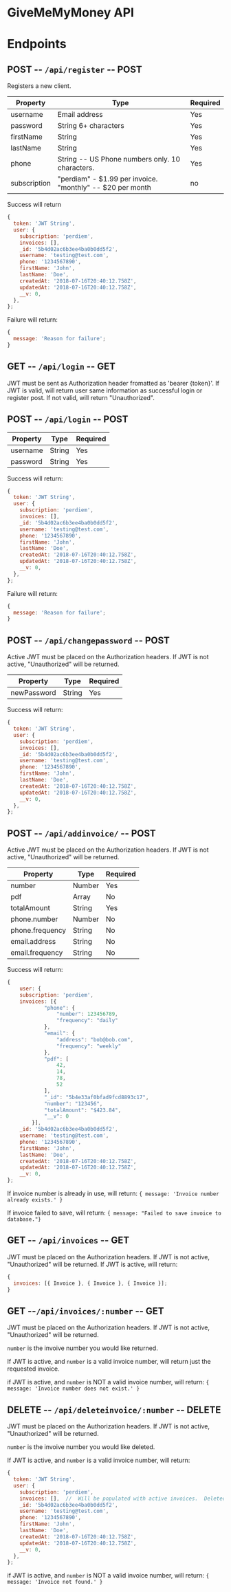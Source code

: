 # GiveMeMyMoney API

# Endpoints

## POST -- `/api/register` -- POST

Registers a new client.

| Property     | Type                                                      | Required |
| ------------ | --------------------------------------------------------- | -------- |
| username     | Email address                                             | Yes      |
| password     | String 6+ characters                                      | Yes      |
| firstName    | String                                                    | Yes      |
| lastName     | String                                                    | Yes      |
| phone        | String -- US Phone numbers only. 10 characters.           | Yes      |
| subscription | "perdiam" - $1.99 per invoice. "monthly" -- $20 per month | no       |

Success will return

```js
{
  token: 'JWT String',
  user: {
    subscription: 'perdiem',
    invoices: [],
    _id: '5b4d02ac6b3ee4ba0b0dd5f2',
    username: 'testing@test.com',
    phone: '1234567890',
    firstName: 'John',
    lastName: 'Doe',
    createdAt: '2018-07-16T20:40:12.758Z',
    updatedAt: '2018-07-16T20:40:12.758Z',
    __v: 0,
  },
};
```

Failure will return:

```js
{
  message: 'Reason for failure';
}
```

## GET -- `/api/login` -- GET

JWT must be sent as Authorization header fromatted as 'bearer {token}'. If JWT is valid, will return user same information as successful login or register post. If not valid, will return "Unauthorized".

## POST -- `/api/login` -- POST

| Property | Type   | Required |
| -------- | ------ | -------- |
| username | String | Yes      |
| password | String | Yes      |

Success will return:

```js
{
  token: 'JWT String',
  user: {
    subscription: 'perdiem',
    invoices: [],
    _id: '5b4d02ac6b3ee4ba0b0dd5f2',
    username: 'testing@test.com',
    phone: '1234567890',
    firstName: 'John',
    lastName: 'Doe',
    createdAt: '2018-07-16T20:40:12.758Z',
    updatedAt: '2018-07-16T20:40:12.758Z',
    __v: 0,
  },
};
```

Failure will return:

```js
{
  message: 'Reason for failure';
}
```

## POST -- `/api/changepassword` -- POST

Active JWT must be placed on the Authorization headers. If JWT is not active, "Unauthorized" will be returned.

| Property    | Type   | Required |
| ----------- | ------ | -------- |
| newPassword | String | Yes      |

Success will return:

```js
{
  token: 'JWT String',
  user: {
    subscription: 'perdiem',
    invoices: [],
    _id: '5b4d02ac6b3ee4ba0b0dd5f2',
    username: 'testing@test.com',
    phone: '1234567890',
    firstName: 'John',
    lastName: 'Doe',
    createdAt: '2018-07-16T20:40:12.758Z',
    updatedAt: '2018-07-16T20:40:12.758Z',
    __v: 0,
  },
};
```

## POST -- `/api/addinvoice/` -- POST

Active JWT must be placed on the Authorization headers. If JWT is not active, "Unauthorized" will be returned.

| Property        | Type   | Required |
| --------------- | ------ | -------- |
| number          | Number | Yes      |
| pdf             | Array  | No       |
| totalAmount     | String | Yes      |
| phone.number    | Number | No       |
| phone.frequency | String | No       |
| email.address   | String | No       |
| email.frequency | String | No       |

Success will return:

```js
{
    user: {
    subscription: 'perdiem',
    invoices: [{
            "phone": {
                "number": 123456789,
                "frequency": "daily"
            },
            "email": {
                "address": "bob@bob.com",
                "frequency": "weekly"
            },
            "pdf": [
                42,
                14,
                78,
                52
            ],
            "_id": "5b4e33af0bfad9fcd8893c17",
            "number": "123456",
            "totalAmount": "$423.84",
            "__v": 0
        }],
    _id: '5b4d02ac6b3ee4ba0b0dd5f2',
    username: 'testing@test.com',
    phone: '1234567890',
    firstName: 'John',
    lastName: 'Doe',
    createdAt: '2018-07-16T20:40:12.758Z',
    updatedAt: '2018-07-16T20:40:12.758Z',
    __v: 0,
};
```

If invoice number is already in use, will return:
`{ message: 'Invoice number already exists.' }`

If invoice failed to save, will return:
`{ message: "Failed to save invoice to database."}`

## GET -- `/api/invoices` -- GET

JWT must be placed on the Authorization headers. If JWT is not active, "Unauthorized" will be returned.
If JWT is active, will return:

```js
{
  invoices: [{ Invoice }, { Invoice }, { Invoice }];
}
```

## GET --`/api/invoices/:number` -- GET

JWT must be placed on the Authorization headers. If JWT is not active, "Unauthorized" will be returned.

`number` is the invoive number you would like returned.

If JWT is active, and `number` is a valid invoice number, will return just the requested invoice.

if JWT is active, and `number` is NOT a valid invoice number, will return:
`{ message: 'Invoice number does not exist.' }`

## DELETE -- `/api/deleteinvoice/:number` -- DELETE

JWT must be placed on the Authorization headers. If JWT is not active, "Unauthorized" will be returned.

`number` is the invoive number you would like deleted.

If JWT is active, and `number` is a valid invoice number, will return:

```js
{
  token: 'JWT String',
  user: {
    subscription: 'perdiem',
    invoices: [],  //  Will be populated with active invoices.  Deleted invoice will not be present
    _id: '5b4d02ac6b3ee4ba0b0dd5f2',
    username: 'testing@test.com',
    phone: '1234567890',
    firstName: 'John',
    lastName: 'Doe',
    createdAt: '2018-07-16T20:40:12.758Z',
    updatedAt: '2018-07-16T20:40:12.758Z',
    __v: 0,
  },
};
```

if JWT is active, and `number` is NOT a valid invoice number, will return:
`{ message: 'Invoice not found.' }`
